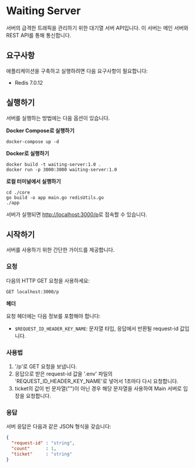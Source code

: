 # Waiting Server

서버의 급격한 트래픽을 관리하기 위한 대기열 서버 API입니다. 이 서버는 메인 서버와 REST API를 통해 통신합니다.

## 요구사항

애플리케이션을 구축하고 실행하려면 다음 요구사항이 필요합니다:
- Redis 7.0.12

## 실행하기

서버를 실행하는 방법에는 다음 옵션이 있습니다.

**Docker Compose로 실행하기**

```shell
docker-compose up -d
```

**Docker로 실행하기**

```shell
docker build -t waiting-server:1.0 .
docker run -p 3000:3000 waiting-server:1.0
```

**로컬 터미널에서 실행하기**
```shell
cd ./core
go build -o app main.go redisUtils.go
./app
```

서버가 실행되면 [http://localhost:3000/p](http://localhost:3000/p)로 접속할 수 있습니다.

## 시작하기

서버를 사용하기 위한 간단한 가이드를 제공합니다.

### 요청

다음의 HTTP GET 요청을 사용하세요:

```http
GET localhost:3000/p
```

**헤더**

요청 헤더에는 다음 정보를 포함해야 합니다:

- `$REQUEST_ID_HEADER_KEY_NAME`: 문자열 타입, 응답에서 반환될 request-id 값입니다.

### 사용법

1. '/p'로 GET 요청을 보냅니다.
2. 응답으로 받은 request-id 값을 '.env' 파일의 'REQUEST_ID_HEADER_KEY_NAME'로 넣어서 1초마다 다시 요청합니다.
3. ticket의 값이 빈 문자열("")이 아닌 경우 해당 문자열을 사용하여 Main 서버로 입장을 요청합니다.

### 응답

서버 응답은 다음과 같은 JSON 형식을 갖습니다:
```json
{
  "request-id" : "string",
  "count"      : 1,
  "ticket"     : "string"
}
```
